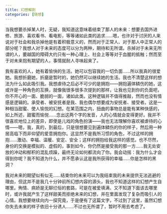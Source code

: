 ```yaml
---
title: 幻想解剖
categories: [随想]
---
```


当我想要杀掉某人时，无疑，我知道这意味着结束了那人的未来：想要去国外进修、旅游、喜欢看书、看电影，等等诸如此类的追求……嗯，也许对于讨厌的人来说对于社会和我杀掉他是有着积极意义的，然而对于正常人、对于那人中正常人的部分呢？我想人对于未来的态度可以分为两种，期待和无所谓。杀掉对于未来无所谓的人，要越国的障碍大约只有一种心理上、社会上等等对于血腥的抵触；然而至于对未来抱有期望的人，事情就耐人寻味起来了。

我有喜欢的人，她有着愉快的生活。她可以包容我的一切负面……所以我真的很爱她。我想折磨她，折磨是暂时的，她仍然可以继续她的生活。我也不清楚这样的想法为什么如此吸引我。我想虐待之后必不可少的是拥抱——拥抱遍体鳞伤的她，这或许是一种角色的互换，就像我很多很多次提到的那样，让我也见到你的负面吧，你不开心的一面、脆弱的一面，诸如此类。这种逻辑并不值得推敲，然而也没有情感是逻辑的。承受者、被安抚者是我、我也偶尔想要成为安抚者、接受者。这是一种相当甜蜜、使人愉悦的幻想。在某范围之内，扭曲的事物总是能有某种快感的，如上所述，甜蜜而愉悦……念出这两个字的发音，人的心情就会变得更好。我并不很喜欢地位上的差异，即使是儿戏的角色扮演——我也无法理解你喜欢被虐待的心情——嗯，我，真的，到最后，只是很想要见到遍体鳞伤的你的样子，然后用一种居高临下而非仰望的爱意拥抱你。这显然不是我所习惯的角色，不过这样的拥抱……激动、幸福、温暖、安定、安全；这样的拥抱给我这样的感觉。也不尽然，身份的交换是模拟的、虚假的，事到如今，你仍然是接受我的那一方……我无处安放的冲动和郁积的混乱烦躁，最终无论如何都流向了你。我会动摇：我为什么才会得到你呢？我不知道为什么，并不愿承认这是我所获得的幸福……你是怎样的黑洞？

我对未来的期望似有似无……结束你的未来可以为我结束我的未来提供无法逃避的理由，但这并不是我几十分钟前所幻想内容的源头，我也不知道这样的幻想产生自哪里。殉情、病娇是无聊烂俗的套路，可是在被爱填满、又不知道下面该去哪里时，或许我就产生了这样甜美而拒绝未来的幻想，并在里面发现了复杂而吸引人的心情。我想要继续向内一探究竟，于是便有了这篇文字，不过到了这里，虽然幻想你失去未来的样子依旧十分诱人……不过也无所谓了，暂时不用去考虑了。